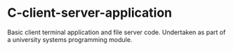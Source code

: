 # C-client-server-application
Basic client terminal application and file server code. Undertaken as part of a university systems programming module.
